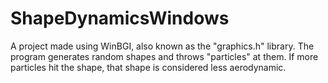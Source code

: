 # ShapeDynamicsWindows
A project made using WinBGI, also known as the "graphics.h" library. The program generates random shapes and throws "particles" at them. If more particles hit the shape, that shape is considered less aerodynamic.
